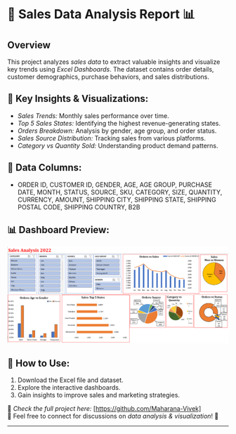 # 🛒 Sales Data Analysis Report 📊

## Overview
This project analyzes *sales data* to extract valuable insights and visualize key trends using *Excel Dashboards*. The dataset contains order details, customer demographics, purchase behaviors, and sales distributions.

## 🔹 Key Insights & Visualizations:
- *Sales Trends:* Monthly sales performance over time.
- *Top 5 Sales States:* Identifying the highest revenue-generating states.
- *Orders Breakdown:* Analysis by gender, age group, and order status.
- *Sales Source Distribution:* Tracking sales from various platforms.
- *Category vs Quantity Sold:* Understanding product demand patterns.

## 📂 Data Columns:
- ORDER ID, CUSTOMER ID, GENDER, AGE, AGE GROUP, PURCHASE DATE, MONTH, STATUS, SOURCE, SKU, CATEGORY, SIZE, QUANTITY, CURRENCY, AMOUNT, SHIPPING CITY, SHIPPING STATE, SHIPPING POSTAL CODE, SHIPPING COUNTRY, B2B

## 📊 Dashboard Preview:
![Sales Dashboard](sales.png)

## 🚀 How to Use:
1. Download the Excel file and dataset.
2. Explore the interactive dashboards.
3. Gain insights to improve sales and marketing strategies.

🔗 *Check the full project here:* [https://github.com/Maharana-Vivek]  
📩 Feel free to connect for discussions on *data analysis & visualization*! 🚀  

---
